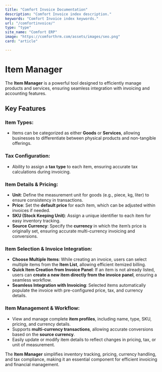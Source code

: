 ```yaml
---
title: "Comfort Invoice Documentation"
description: "Comfort Invoice index description."
keywords: "Comfort Invoice index keywords."
url: "/comfortinvoice/"
type: "type"
site_name: "Comfort ERP"
image: "https://comforthrm.com/assets/images/seo.png"
card: "article"

---
```


# Item Manager

The **Item Manager** is a powerful tool designed to efficiently manage products and services, ensuring seamless integration with invoicing and accounting features.

## Key Features ##

### **Item Types**:
+ Items can be categorized as either **Goods** or **Services**, allowing businesses to differentiate between physical products and non-tangible offerings.

### **Tax Configuration**:
+ Ability to assign a **tax type** to each item, ensuring accurate tax calculations during invoicing.

### **Item Details & Pricing**:
+ **Unit**: Define the measurement unit for goods (e.g., piece, kg, liter) to ensure consistency in transactions.
+ **Price**: Set the **default price** for each item, which can be adjusted within invoices if needed.
+ **SKU (Stock Keeping Unit)**: Assign a unique identifier to each item for easy inventory tracking.
+ **Source Currency**: Specify the **currency** in which the item’s price is originally set, ensuring accurate multi-currency invoicing and conversions.

### **Item Selection & Invoice Integration**:
+ **Choose Multiple Items**: While creating an invoice, users can select multiple items from the **Item List**, allowing efficient itemized billing.
+ **Quick Item Creation from Invoice Panel**: If an item is not already listed, users can **create a new item directly from the invoice panel**, ensuring a seamless workflow.
+ **Seamless Integration with Invoicing**: Selected items automatically populate the invoice with pre-configured price, tax, and currency details.

### **Item Management & Workflow**:
+ View and manage complete **item profiles**, including name, type, SKU, pricing, and currency details.
+ Supports **multi-currency transactions**, allowing accurate conversions based on the **source currency**.
+ Easily update or modify item details to reflect changes in pricing, tax, or unit of measurement.

The **Item Manager** simplifies inventory tracking, pricing, currency handling, and tax compliance, making it an essential component for efficient invoicing and financial management.
